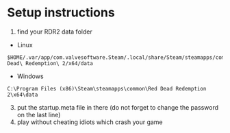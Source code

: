 # Setup instructions

1. find your RDR2 data folder

  - Linux
  ```
  $HOME/.var/app/com.valvesoftware.Steam/.local/share/Steam/steamapps/common/Red\ Dead\ Redemption\ 2/x64/data
  ```
  - Windows
  ```
  C:\Program Files (x86)\Steam\steamapps\common\Red Dead Redemption 2\x64\data
  ```
3. put the startup.meta file in there (do not forget to change the password on the last line)
4. play without cheating idiots which crash your game
